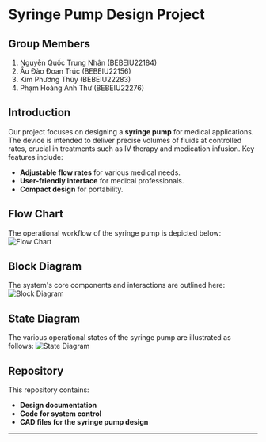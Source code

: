 # Syringe Pump Design Project

## Group Members
1. Nguyễn Quốc Trung Nhân (BEBEIU22184)
2. Âu Đào Đoan Trúc (BEBEIU22156)
3. Kim Phương Thùy (BEBEIU22283)
4. Phạm Hoàng Anh Thư (BEBEIU22276)

## Introduction
Our project focuses on designing a **syringe pump** for medical applications. The device is intended to deliver precise volumes of fluids at controlled rates, crucial in treatments such as IV therapy and medication infusion. Key features include:
- **Adjustable flow rates** for various medical needs.
- **User-friendly interface** for medical professionals.
- **Compact design** for portability.

## Flow Chart
The operational workflow of the syringe pump is depicted below:
![Flow Chart](main/flowchart.png)

## Block Diagram
The system's core components and interactions are outlined here:
![Block Diagram](main/block_diagram.png)

## State Diagram
The various operational states of the syringe pump are illustrated as follows:
![State Diagram](main/state_diagram.png)

## Repository
This repository contains:
- **Design documentation**
- **Code for system control**
- **CAD files for the syringe pump design**

---

